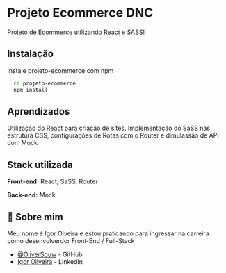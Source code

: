 
# Projeto Ecommerce DNC

Projeto de Ecommerce utilizando React e SASS!


## Instalação

Instale projeto-ecommerce com npm

```bash
  cd projeto-ecommerce
  npm install
```
    
## Aprendizados

Utilização do React para criação de sites. Implementação do SaSS nas estrutura CSS, configurações de Rotas com o Router e dimulassão de API com Mock


## Stack utilizada

**Front-end:** React, SaSS, Router 

**Back-end:** Mock


## 🚀 Sobre mim
Meu nome é Igor Olveira e estou praticando para ingressar na carreira como desenvolverdor Front-End / Full-Stack
- [@OliverSouw](https://github.com/OliverSouw) - GitHub
- [Igor Oliveira](https://www.linkedin.com/in/igor-oliveira-77b805172/) - Linkedin

